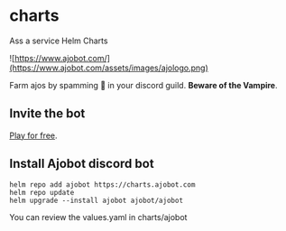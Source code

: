 # charts
Ass a service Helm Charts

![https://www.ajobot.com/](https://www.ajobot.com/assets/images/ajologo.png)

Farm ajos by spamming :garlic: in your discord guild. **Beware of the Vampire**.

## Invite the bot
[Play for free](https://discord.com/api/oauth2/authorize?client_id=967138080375046214&permissions=265280&scope=bot%20applications.commands).

## Install Ajobot discord bot
```shell
helm repo add ajobot https://charts.ajobot.com
helm repo update
helm upgrade --install ajobot ajobot/ajobot
```
You can review the values.yaml in charts/ajobot
